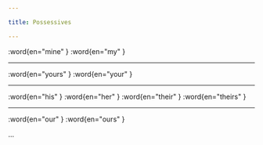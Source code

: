 ```yaml
---

title: Possessives

---
```


:word{en="mine" }
:word{en="my" }

--------------------------------------------------

:word{en="yours" }
:word{en="your" }

--------------------------------------------------

:word{en="his" }
:word{en="her" }
:word{en="their" }
:word{en="theirs" }

--------------------------------------------------

:word{en="our" }
:word{en="ours" }

...
